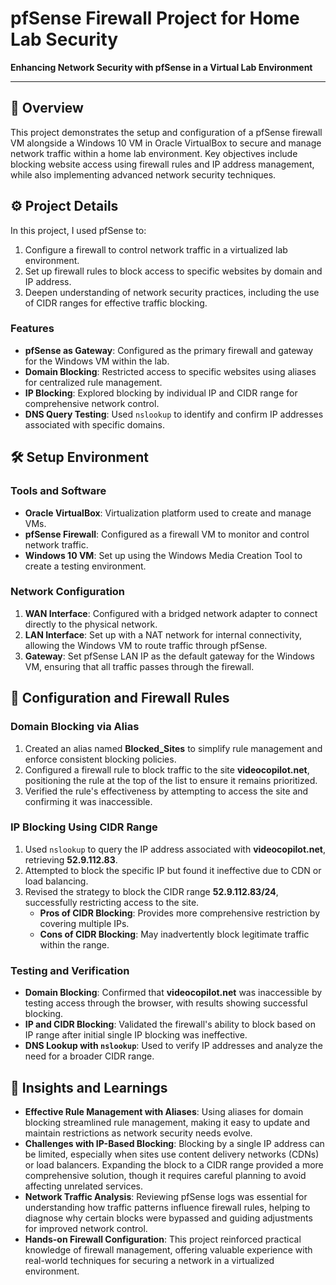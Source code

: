 # pfSense Firewall Project for Home Lab Security

**Enhancing Network Security with pfSense in a Virtual Lab Environment**

---

## 📜 Overview
This project demonstrates the setup and configuration of a pfSense firewall VM alongside a Windows 10 VM in Oracle VirtualBox to secure and manage network traffic within a home lab environment. Key objectives include blocking website access using firewall rules and IP address management, while also implementing advanced network security techniques.

## ⚙️ Project Details
In this project, I used pfSense to:
1. Configure a firewall to control network traffic in a virtualized lab environment.
2. Set up firewall rules to block access to specific websites by domain and IP address.
3. Deepen understanding of network security practices, including the use of CIDR ranges for effective traffic blocking.

### Features
- **pfSense as Gateway**: Configured as the primary firewall and gateway for the Windows VM within the lab.
- **Domain Blocking**: Restricted access to specific websites using aliases for centralized rule management.
- **IP Blocking**: Explored blocking by individual IP and CIDR range for comprehensive network control.
- **DNS Query Testing**: Used `nslookup` to identify and confirm IP addresses associated with specific domains.

## 🛠️ Setup Environment
### Tools and Software
- **Oracle VirtualBox**: Virtualization platform used to create and manage VMs.
- **pfSense Firewall**: Configured as a firewall VM to monitor and control network traffic.
- **Windows 10 VM**: Set up using the Windows Media Creation Tool to create a testing environment.

### Network Configuration
1. **WAN Interface**: Configured with a bridged network adapter to connect directly to the physical network.
2. **LAN Interface**: Set up with a NAT network for internal connectivity, allowing the Windows VM to route traffic through pfSense.
3. **Gateway**: Set pfSense LAN IP as the default gateway for the Windows VM, ensuring that all traffic passes through the firewall.

## 🔧 Configuration and Firewall Rules
### Domain Blocking via Alias
1. Created an alias named **Blocked_Sites** to simplify rule management and enforce consistent blocking policies.
2. Configured a firewall rule to block traffic to the site **videocopilot.net**, positioning the rule at the top of the list to ensure it remains prioritized.
3. Verified the rule's effectiveness by attempting to access the site and confirming it was inaccessible.

### IP Blocking Using CIDR Range
1. Used `nslookup` to query the IP address associated with **videocopilot.net**, retrieving **52.9.112.83**.
2. Attempted to block the specific IP but found it ineffective due to CDN or load balancing.
3. Revised the strategy to block the CIDR range **52.9.112.83/24**, successfully restricting access to the site.
    - **Pros of CIDR Blocking**: Provides more comprehensive restriction by covering multiple IPs.
    - **Cons of CIDR Blocking**: May inadvertently block legitimate traffic within the range.

### Testing and Verification
- **Domain Blocking**: Confirmed that **videocopilot.net** was inaccessible by testing access through the browser, with results showing successful blocking.
- **IP and CIDR Blocking**: Validated the firewall's ability to block based on IP range after initial single IP blocking was ineffective.
- **DNS Lookup with `nslookup`**: Used to verify IP addresses and analyze the need for a broader CIDR range.

## 🧪 Insights and Learnings
- **Effective Rule Management with Aliases**: Using aliases for domain blocking streamlined rule management, making it easy to update and maintain restrictions as network security needs evolve.
- **Challenges with IP-Based Blocking**: Blocking by a single IP address can be limited, especially when sites use content delivery networks (CDNs) or load balancers. Expanding the block to a CIDR range provided a more comprehensive solution, though it requires careful planning to avoid affecting unrelated services.
- **Network Traffic Analysis**: Reviewing pfSense logs was essential for understanding how traffic patterns influence firewall rules, helping to diagnose why certain blocks were bypassed and guiding adjustments for improved network control.
- **Hands-on Firewall Configuration**: This project reinforced practical knowledge of firewall management, offering valuable experience with real-world techniques for securing a network in a virtualized environment.
